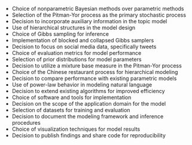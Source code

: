 - Choice of nonparametric Bayesian methods over parametric methods
- Selection of the Pitman-Yor process as the primary stochastic process
- Decision to incorporate auxiliary information in the topic model
- Use of hierarchical structures in the model design
- Choice of Gibbs sampling for inference
- Implementation of blocked and collapsed Gibbs samplers
- Decision to focus on social media data, specifically tweets
- Choice of evaluation metrics for model performance
- Selection of prior distributions for model parameters
- Decision to utilize a mixture base measure in the Pitman-Yor process
- Choice of the Chinese restaurant process for hierarchical modeling
- Decision to compare performance with existing parametric models
- Use of power-law behavior in modeling natural language
- Decision to extend existing algorithms for improved efficiency
- Choice of software and tools for implementation
- Decision on the scope of the application domain for the model
- Selection of datasets for training and evaluation
- Decision to document the modeling framework and inference procedures
- Choice of visualization techniques for model results
- Decision to publish findings and share code for reproducibility